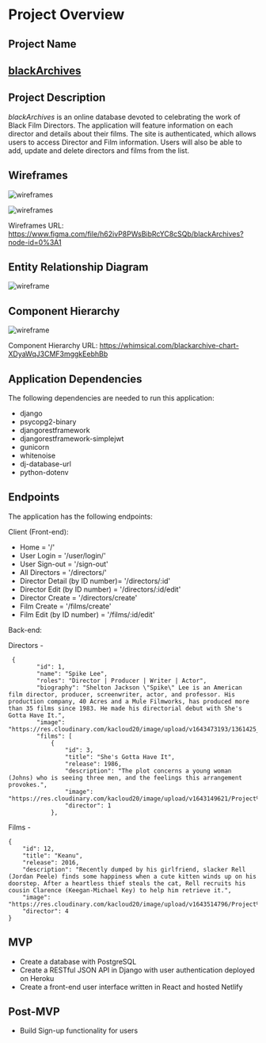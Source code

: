 # Project Overview

## Project Name

[<h2><strong>blackArchives</strong></h2>](https://blackarchives.netlify.app/)

## Project Description

<em>blackArchives</em> is an online database devoted to celebrating the work of Black Film Directors. The application will feature information on each director and details about their films. The site is authenticated, which allows users to access Director and Film information. Users will also be able to add, update and delete directors and films from the list.

## Wireframes

![wireframes](https://res.cloudinary.com/kacloud20/image/upload/v1643648098/Screen_Shot_2022-01-31_at_11.54.20_AM_adrlrj.png)

![wireframes](https://res.cloudinary.com/kacloud20/image/upload/v1643648096/Screen_Shot_2022-01-31_at_11.51.36_AM_dy4fso.png)

Wireframes URL: https://www.figma.com/file/h62ivP8PWsBibRcYC8cSQb/blackArchives?node-id=0%3A1

## Entity Relationship Diagram

![wireframe](https://res.cloudinary.com/kacloud20/image/upload/v1643052545/Project%204/untitled_2_ndtofd.png)

## Component Hierarchy

![wireframe](https://res.cloudinary.com/kacloud20/image/upload/v1643064832/Project%204/blackarchive_chart_2x_skokre.png)

Component Hierarchy URL: https://whimsical.com/blackarchive-chart-XDyaWqJ3CMF3mggkEebhBb

## Application Dependencies

The following dependencies are needed to run this application:

- django
- psycopg2-binary
- djangorestframework
- djangorestframework-simplejwt
- gunicorn
- whitenoise
- dj-database-url
- python-dotenv

## Endpoints

The application has the following endpoints:

Client (Front-end):

- Home = '/'
- User Login = '/user/login/'
- User Sign-out = '/sign-out'
- All Directors = '/directors/'
- Director Detail (by ID number)= '/directors/:id'
- Director Edit (by ID number) = '/directors/:id/edit'
- Director Create = '/directors/create'
- Film Create = '/films/create'
- Film Edit (by ID number) = '/films/:id/edit'

Back-end:

Directors -

```
 {
        "id": 1,
        "name": "Spike Lee",
        "roles": "Director | Producer | Writer | Actor",
        "biography": "Shelton Jackson \"Spike\" Lee is an American film director, producer, screenwriter, actor, and professor. His production company, 40 Acres and a Mule Filmworks, has produced more than 35 films since 1983. He made his directorial debut with She's Gotta Have It.",
        "image": "https://res.cloudinary.com/kacloud20/image/upload/v1643473193/1361425_spikelee_851459_stwdfk.jpg",
        "films": [
            {
                "id": 3,
                "title": "She's Gotta Have It",
                "release": 1986,
                "description": "The plot concerns a young woman (Johns) who is seeing three men, and the feelings this arrangement provokes.",
                "image": "https://res.cloudinary.com/kacloud20/image/upload/v1643149621/Project%204/e926be11e21586c1d0ec78f36b72fa0d538ed49e_rhooso.jpg",
                "director": 1
            },
```

Films -

```
{
    "id": 12,
    "title": "Keanu",
    "release": 2016,
    "description": "Recently dumped by his girlfriend, slacker Rell (Jordan Peele) finds some happiness when a cute kitten winds up on his doorstep. After a heartless thief steals the cat, Rell recruits his cousin Clarence (Keegan-Michael Key) to help him retrieve it.",
    "image": "https://res.cloudinary.com/kacloud20/image/upload/v1643514796/Project%204/MV5BMTUwODA0NzQxMl5BMl5BanBnXkFtZTgwNzUyMjY3ODE_._V1_FMjpg_UX1000__usoaci.jpg",
    "director": 4
}
```

## MVP

- Create a database with PostgreSQL
- Create a RESTful JSON API in Django with user authentication deployed on Heroku
- Create a front-end user interface written in React and hosted Netlify

## Post-MVP

- Build Sign-up functionality for users
